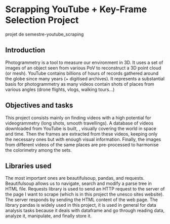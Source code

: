 # Scrapping YouTube + Key-Frame Selection Project  

projet de semestre-youtube_scraping

## Introduction 

Photogrammetry is a tool to measure our environment in 3D. It uses a set of images of an object seen from various PoV to reconstruct a 3D point cloud (or mesh). YouTube contains billions of hours of records gathered around the globe since many years (+ digitised archives). It 
represents a substantial basis for photogrammetry as many videos contain shots of places from various angles (drone 
flights, vlogs, walking tours…) 

## Objectives and tasks 

This project consists mainly on finding videos with a high potential for videogrammetry (long shots, smooth travellings). A database of videos downloaded from YouTube is built, , visually covering the world in space and time. Then the frames are extracted from these videos, keeping only the necessary ones but with enough visual information. Finally, the images from different videos of the same places are pre-processed to harmonise the colorimetry among the sets. 

## Libraries used 

The most important ones are beautifulsoup, pandas, and requests. Beautifulsoup allows us to navigate, search and modify a parse tree in HTML file. Requests library is used to send an HTTP request to the server of the page I want to scrape (which is in this project the unesco sites website). The server responds by sending the HTML content of the web page. The library pandas is widely used in this project, it is used in general for data analysis tasks because it deals with dataframe and go through reading data, analyze it, manipulate, and finally store it.

